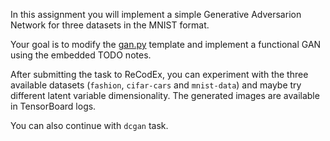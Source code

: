 In this assignment you will implement a simple Generative Adversarion Network
for three datasets in the MNIST format.

Your goal is to modify the
[gan.py](https://github.com/ufal/npfl114/tree/master/labs/10/gan.py)
template and implement a functional GAN using the embedded TODO notes.

After submitting the task to ReCodEx, you can experiment with the three
available datasets (`fashion`, `cifar-cars` and `mnist-data`) and maybe try
different latent variable dimensionality. The generated images are available in
TensorBoard logs.

You can also continue with `dcgan` task.
